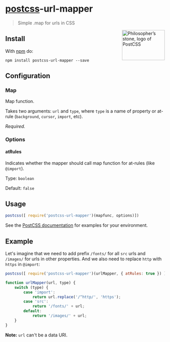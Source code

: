 # [postcss][postcss]-url-mapper

> Simple .map for urls in CSS

<img align="right" width="135" height="95"
     title="Philosopher’s stone, logo of PostCSS"
     src="http://postcss.github.io/postcss/logo-leftp.png">

## Install

With [npm][npm] do:

```
npm install postcss-url-mapper --save
```

## Configuration

### Map
Map function.

Takes two arguments: `url` and `type`, where `type` is a name of property or at-rule (`background`, `cursor`, `import`, etc).

*Required.*

### Options

#### atRules
Indicates whether the mapper should call map function for at-rules (like `@import`).

Type: `boolean`

Default: `false`

## Usage

```js
postcss([ require('postcss-url-mapper')(mapfunc, options)])
```

See the [PostCSS documentation](https://github.com/postcss/postcss#usage) for
examples for your environment.

## Example
Let's imagine that we need to add prefix `/fonts/` for all `src` urls and `/images/` for urls in other properties. And we also need to replace `http` with `https` in `@import`:

```js
postcss([ require('postcss-url-mapper')(urlMapper, { atRules: true }) ]);

function urlMapper(url, type) {
    switch (type) {
        case 'import':
            return url.replace('/^http/', 'https');
        case 'src':
            return '/fonts/' + url;
        default:
            return '/images/' + url;
    }
}
```

**Note:** `url` can't be a data URI.

[postcss]: https://github.com/postcss/postcss
[npm]: https://www.npmjs.com/package/postcss-url-mapper
